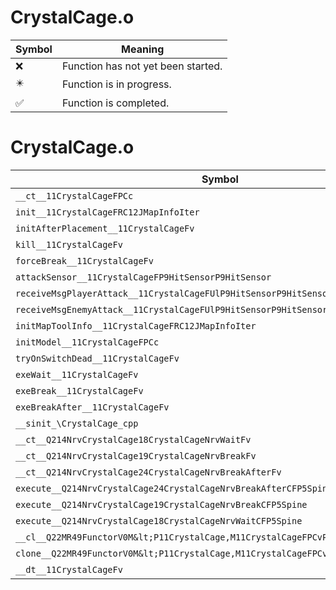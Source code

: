 # CrystalCage.o
| Symbol | Meaning 
| ------------- | ------------- 
| :x: | Function has not yet been started. 
| :eight_pointed_black_star: | Function is in progress. 
| :white_check_mark: | Function is completed. 


# CrystalCage.o
| Symbol | Decompiled? |
| ------------- | ------------- |
| `__ct__11CrystalCageFPCc` | :white_check_mark: |
| `init__11CrystalCageFRC12JMapInfoIter` | :white_check_mark: |
| `initAfterPlacement__11CrystalCageFv` | :white_check_mark: |
| `kill__11CrystalCageFv` | :white_check_mark: |
| `forceBreak__11CrystalCageFv` | :white_check_mark: |
| `attackSensor__11CrystalCageFP9HitSensorP9HitSensor` | :white_check_mark: |
| `receiveMsgPlayerAttack__11CrystalCageFUlP9HitSensorP9HitSensor` | :white_check_mark: |
| `receiveMsgEnemyAttack__11CrystalCageFUlP9HitSensorP9HitSensor` | :white_check_mark: |
| `initMapToolInfo__11CrystalCageFRC12JMapInfoIter` | :white_check_mark: |
| `initModel__11CrystalCageFPCc` | :white_check_mark: |
| `tryOnSwitchDead__11CrystalCageFv` | :white_check_mark: |
| `exeWait__11CrystalCageFv` | :white_check_mark: |
| `exeBreak__11CrystalCageFv` | :white_check_mark: |
| `exeBreakAfter__11CrystalCageFv` | :white_check_mark: |
| `__sinit_\CrystalCage_cpp` | :white_check_mark: |
| `__ct__Q214NrvCrystalCage18CrystalCageNrvWaitFv` | :white_check_mark: |
| `__ct__Q214NrvCrystalCage19CrystalCageNrvBreakFv` | :white_check_mark: |
| `__ct__Q214NrvCrystalCage24CrystalCageNrvBreakAfterFv` | :white_check_mark: |
| `execute__Q214NrvCrystalCage24CrystalCageNrvBreakAfterCFP5Spine` | :white_check_mark: |
| `execute__Q214NrvCrystalCage19CrystalCageNrvBreakCFP5Spine` | :white_check_mark: |
| `execute__Q214NrvCrystalCage18CrystalCageNrvWaitCFP5Spine` | :white_check_mark: |
| `__cl__Q22MR49FunctorV0M&lt;P11CrystalCage,M11CrystalCageFPCvPv_v&gt;CFv` | :white_check_mark: |
| `clone__Q22MR49FunctorV0M&lt;P11CrystalCage,M11CrystalCageFPCvPv_v&gt;CFP7JKRHeap` | :white_check_mark: |
| `__dt__11CrystalCageFv` | :white_check_mark: |
